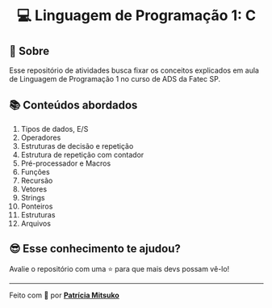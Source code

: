<h1 align="center">
  💻 Linguagem de Programação 1: C
</h1>

## 🧐 Sobre

Esse repositório de atividades busca fixar os conceitos explicados em aula de Linguagem de Programação 1 no curso de ADS da Fatec SP.

## 📚 Conteúdos abordados

1. Tipos de dados, E/S
2. Operadores
3. Estruturas de decisão e repetição
4. Estrutura de repetição com contador
5. Pré-processador e Macros
6. Funções
7. Recursão
8. Vetores
9. Strings
10. Ponteiros
11. Estruturas
12. Arquivos

## 😎 Esse conhecimento te ajudou?

Avalie o repositório com uma ⭐ para que mais devs possam vê-lo!

<hr>

Feito com 🧡 por **[Patrícia Mitsuko](https://www.linkedin.com/in/patricia-mashiba/)**

